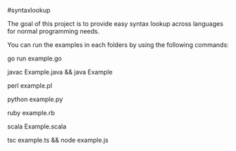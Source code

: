 #syntaxlookup

The goal of this project is to provide easy syntax lookup across languages for normal programming needs.

You can run the examples in each folders by using the following commands:

go run example.go

javac Example.java && java Example

perl example.pl

python example.py

ruby example.rb

scala Example.scala

tsc example.ts && node example.js

